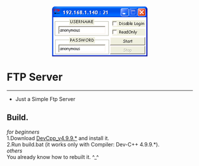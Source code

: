<p align="center">
<img align="center" width="258" height="135" src="https://raw.githubusercontent.com/AM71113363/FTP-Server/main/info.png">
</p>

# FTP Server
-----
* Just a Simple Ftp Server<br>

## Build.
_for beginners_ <br>
1.Download [DevCpp_v4.9.9.*](http://www.bloodshed.net/) and install it.<br>
2.Run build.bat (it works only with Compiler:  Dev-C++ 4.9.9.*).<br>
_others_ <br>
You already know how to rebuilt it. ^_^<br>
<br>

